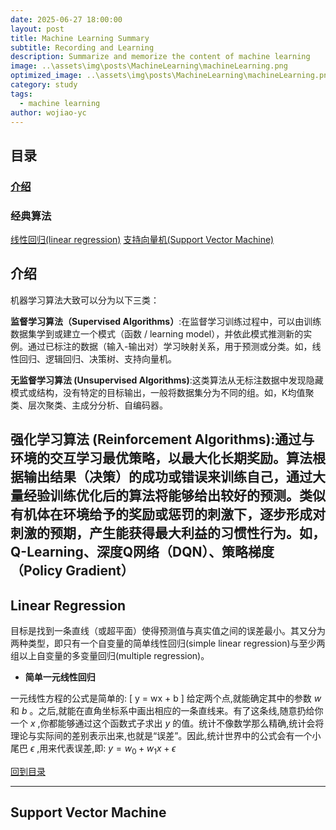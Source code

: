 ```yaml
---
date: 2025-06-27 18:00:00
layout: post
title: Machine Learning Summary
subtitle: Recording and Learning
description: Summarize and memorize the content of machine learning
image: ..\assets\img\posts\MachineLearning\machineLearning.png
optimized_image: ..\assets\img\posts\MachineLearning\machineLearning.png
category: study
tags:
  - machine learning
author: wojiao-yc
---
```


## 目录
### [介绍](#介绍)

### 经典算法
[线性回归(linear regression)](#Linear-Regression) [支持向量机(Support Vector Machine)](#Support-Vector-Machine)



## 介绍
机器学习算法大致可以分为以下三类：

**监督学习算法（Supervised Algorithms）**:在监督学习训练过程中，可以由训练数据集学到或建立一个模式（函数 / learning model），并依此模式推测新的实例。通过已标注的数据（输入-输出对）学习映射关系，用于预测或分类。如，线性回归、逻辑回归、决策树、支持向量机。

**无监督学习算法 (Unsupervised Algorithms)**:这类算法从无标注数据中发现隐藏模式或结构，没有特定的目标输出，一般将数据集分为不同的组。如，K均值聚类、层次聚类、主成分分析、自编码器。

**强化学习算法 (Reinforcement Algorithms)**:通过与环境的交互学习最优策略，以最大化长期奖励。算法根据输出结果（决策）的成功或错误来训练自己，通过大量经验训练优化后的算法将能够给出较好的预测。类似有机体在环境给予的奖励或惩罚的刺激下，逐步形成对刺激的预期，产生能获得最大利益的习惯性行为。如，Q-Learning、深度Q网络（DQN）、策略梯度（Policy Gradient）
---

## Linear Regression

目标是找到一条直线（或超平面）使得预测值与真实值之间的误差最小。其又分为两种类型，即只有一个自变量的简单线性回归(simple linear regression)与至少两组以上自变量的多变量回归(multiple regression)。

- **简单一元线性回归**

一元线性方程的公式是简单的: 
\[
y = wx + b
\]
给定两个点,就能确定其中的参数 $w$ 和 $b$ 。之后,就能在直角坐标系中画出相应的一条直线来。有了这条线,随意扔给你一个 $x$ ,你都能够通过这个函数式子求出 $y$ 的值。统计不像数学那么精确,统计会将理论与实际间的差别表示出来,也就是“误差”。因此,统计世界中的公式会有一个小尾巴 $\epsilon$ ,用来代表误差,即: $y = w_0 + w_1x + \epsilon$ 


[回到目录](#目录)

---

## Support Vector Machine